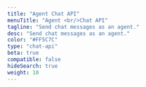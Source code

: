 ```yaml
---
title: "Agent Chat API"
menuTitle: "Agent <br/>Chat API"
tagline: "Send chat messages as an agent." 
desc: "Send chat messages as an agent."
color: "#FF5C7C"
type: "chat-api"
beta: true
compatible: false
hideSearch: true
weight: 10
---
```

